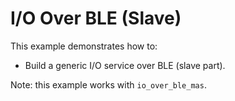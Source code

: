 # I/O Over BLE (Slave)

This example demonstrates how to:

* Build a generic I/O service over BLE (slave part).

Note: this example works with `io_over_ble_mas`.
